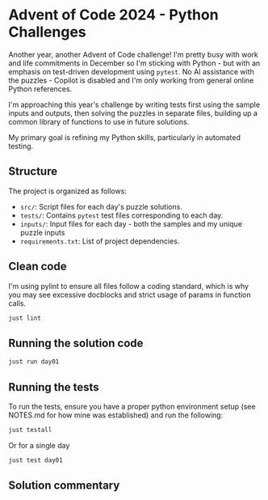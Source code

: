 # Advent of Code 2024 - Python Challenges

Another year, another Advent of Code challenge! I'm pretty busy with work and life commitments in December so I'm sticking with Python - but with an emphasis on test-driven development using `pytest`. No AI assistance with the puzzles - Copilot is disabled and I'm only working from general online Python references.

I'm approaching this year's challenge by writing tests first using the sample inputs and outputs, then solving the puzzles in separate files, building up a common library of functions to use in future solutions.

My primary goal is refining my Python skills, particularly in automated testing.

## Structure

The project is organized as follows:

- `src/`: Script files for each day's puzzle solutions.
- `tests/`: Contains `pytest` test files corresponding to each day.
- `inputs/`: Input files for each day - both the samples and my unique puzzle inputs
- `requirements.txt`: List of project dependencies.

## Clean code

I'm using pylint to ensure all files follow a coding standard, which is why you may see excessive docblocks and strict usage of params in function calls.

```bash
just lint
```

## Running the solution code

```bash
just run day01
```

## Running the tests

To run the tests, ensure you have a proper python environment setup (see NOTES.md for how mine was established) and run the following:

```bash
just testall
```

Or for a single day

```bash
just test day01
```

## Solution commentary
